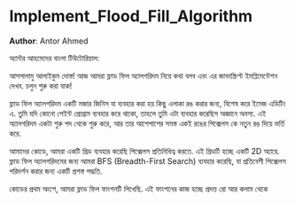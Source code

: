 # Implement_Flood_Fill_Algorithm

**Author**: Antor Ahmed



অ্যান্টর আহমেদের বাংলা টিউটোরিয়াল:

আসসালামু আলাইকুম দোস্ত! আজ আমরা ফ্লাড ফিল অ্যালগরিদম নিয়ে কথা বলব এবং এর জাভাস্ক্রিপ্ট ইমপ্লিমেন্টেশন দেখব. চলুন শুরু করা যাক!

ফ্লাড ফিল অ্যালগরিদম একটি মজার জিনিস যা ব্যবহার করা হয় কিছু এলাকা রঙ করার জন্য, বিশেষ করে ইমেজ এডিটিং এ. তুমি যদি কোনো পেইন্ট প্রোগ্রাম ব্যবহার করে থাকো, তাহলে তুমি এটা ব্যবহার করেছিস অজ্ঞানে অবস্য. এই অ্যালগরিদম একটা শুরু পদ থেকে শুরু করে, আর তার আশেপাশের সমস্ত একই রঙের পিক্সেলস কে নতুন রঙ দিয়ে ভর্তি করে. 

আমাদের কোডে, আমরা একটি গ্রিড ব্যবহার করেছি পিক্সেলস প্রতিনিধিত্ব করতে. এই গ্রিডটি হচ্ছে একটি 2D অ্যারে. ফ্লাড ফিল অ্যালগরিদমের জন্য আমরা BFS (Breadth-First Search) ব্যবহার করেছি, যা প্রতিবেশী পিক্সেলস পরিদর্শন করার জন্য একটি প্রশস্ত পদ্ধতি.

কোডের প্রথম অংশে, আমরা ফ্লাড ফিল ফাংশনটি লিখেছি. এই ফাংশনের কাজ হচ্ছে প্রদত্ত রো আর কলাম থেকে